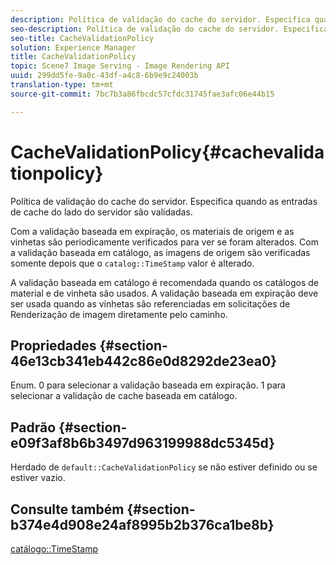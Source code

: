 ```yaml
---
description: Política de validação do cache do servidor. Especifica quando as entradas de cache do lado do servidor são validadas.
seo-description: Política de validação do cache do servidor. Especifica quando as entradas de cache do lado do servidor são validadas.
seo-title: CacheValidationPolicy
solution: Experience Manager
title: CacheValidationPolicy
topic: Scene7 Image Serving - Image Rendering API
uuid: 299dd5fe-9a0c-43df-a4c8-6b9e9c24003b
translation-type: tm+mt
source-git-commit: 7bc7b3a86fbcdc57cfdc31745fae3afc06e44b15

---
```



# CacheValidationPolicy{#cachevalidationpolicy}

Política de validação do cache do servidor. Especifica quando as entradas de cache do lado do servidor são validadas.

Com a validação baseada em expiração, os materiais de origem e as vinhetas são periodicamente verificados para ver se foram alterados. Com a validação baseada em catálogo, as imagens de origem são verificadas somente depois que o `catalog::TimeStamp` valor é alterado.

A validação baseada em catálogo é recomendada quando os catálogos de material e de vinheta são usados. A validação baseada em expiração deve ser usada quando as vinhetas são referenciadas em solicitações de Renderização de imagem diretamente pelo caminho.

## Propriedades {#section-46e13cb341eb442c86e0d8292de23ea0}

Enum. 0 para selecionar a validação baseada em expiração. 1 para selecionar a validação de cache baseada em catálogo.

## Padrão {#section-e09f3af8b6b3497d963199988dc5345d}

Herdado de `default::CacheValidationPolicy` se não estiver definido ou se estiver vazio.

## Consulte também {#section-b374e4d908e24af8995b2b376ca1be8b}

[catálogo::TimeStamp](../../../../../ir-api/material-cat/image-rendering-api-ref/c-ir-material-catalog/c-ir-material-data-reference/r-ir-timestamp-dataref.md#reference-6daf7973dc4f4b4e9e8165756db7c319)
